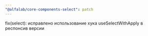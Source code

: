 ```yaml
---
"@alfalab/core-components-select": patch
---
```


fix(select): исправлено использование хука useSelectWithApply в респонсив версии
